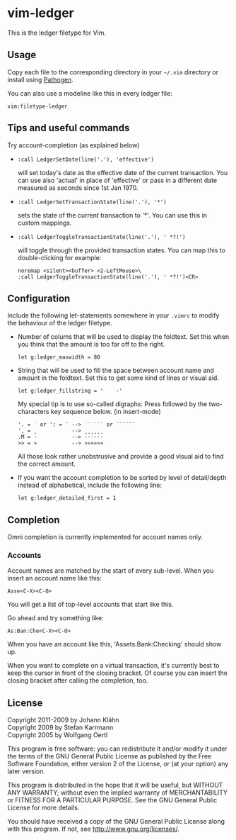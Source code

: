 vim-ledger
==========

This is the ledger filetype for Vim.

Usage
-----

Copy each file to the corresponding directory in your `~/.vim` directory or
install using [Pathogen](https://github.com/tpope/vim-pathogen).

You can also use a modeline like this in every ledger file:

    vim:filetype-ledger

Tips and useful commands
------------------------

Try account-completion (as explained below)

-   `:call LedgerSetDate(line('.'), 'effective')`

    will set today's date as the effective date of the current transaction. You
    can use also 'actual' in place of 'effective' or pass in a different date
    measured as seconds since 1st Jan 1970.

-   `:call LedgerSetTransactionState(line('.'), '*')`

    sets the state of the current transaction to '*'. You can use this in
    custom mappings.

-   `:call LedgerToggleTransactionState(line('.'), ' *?!')`

    will toggle through the provided transaction states. You can map this to
    double-clicking for example:

        noremap <silent><buffer> <2-LeftMouse>\
        :call LedgerToggleTransactionState(line('.'), ' *?!')<CR>

Configuration
-------------

Include the following let-statements somewhere in your `.vimrc` to modify the
behaviour of the ledger filetype.

-   Number of colums that will be used to display the foldtext. Set this
    when you think that the amount is too far off to the right.

        let g:ledger_maxwidth = 80

-   String that will be used to fill the space between account name and
    amount in the foldtext. Set this to get some kind of lines or visual
    aid.

        let g:ledger_fillstring = '    -'

    My special tip is to use so-called digraphs: Press <C-K> followed by the
    two-characters key sequence below. (in insert-mode)

        '. = ˙ or ': = ¨ --> ˙˙˙˙˙˙ or ¨¨¨¨¨¨
        ', = ¸           --> ¸¸¸¸¸¸
        .M = ·           --> ······
        >> = »           --> »»»»»»

    All those look rather unobstrusive and provide a good visual aid to find
    the correct amount.

-   If you want the account completion to be sorted by level of
    detail/depth instead of alphabetical, include the following line:

        let g:ledger_detailed_first = 1

Completion
----------

Omni completion is currently implemented for account names only.

### Accounts

Account names are matched by the start of every sub-level. When you
insert an account name like this:

    Asse<C-X><C-O>

You will get a list of top-level accounts that start like this.

Go ahead and try something like:

    As:Ban:Che<C-X><C-O>

When you have an account like this, 'Assets:Bank:Checking' should show up.

When you want to complete on a virtual transaction, it's currently best
to keep the cursor in front of the closing bracket. Of course you can
insert the closing bracket after calling the completion, too.

License
-------

Copyright 2011-2009 by Johann Klähn  
Copyright 2009 by Stefan Karrmann  
Copyright 2005 by Wolfgang Oertl

This program is free software: you can redistribute it and/or modify it
under the terms of the GNU General Public License as published by the
Free Software Foundation, either version 2 of the License, or (at your
option) any later version.

This program is distributed in the hope that it will be useful, but
WITHOUT ANY WARRANTY; without even the implied warranty of
MERCHANTABILITY or FITNESS FOR A PARTICULAR PURPOSE. See the GNU General
Public License for more details.

You should have received a copy of the GNU General Public License along
with this program. If not, see <http://www.gnu.org/licenses/>.

